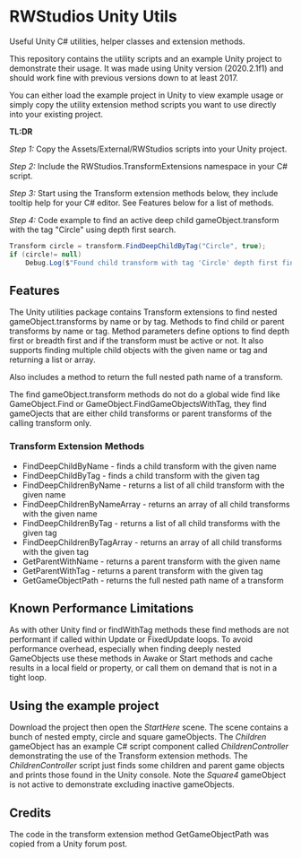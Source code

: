 # RWStudios Unity Utils
Useful Unity C# utilities, helper classes and extension methods.

This repository contains the utility scripts and an example Unity project to demonstrate their usage. It was made using Unity version (2020.2.1f1) and should work fine with previous versions down to at least 2017.

You can either load the example project in Unity to  view example usage or simply copy the utility extension method scripts you want to use directly into your existing project.

**TL:DR**

*Step 1:* Copy the Assets/External/RWStudios scripts into your Unity project.

*Step 2:* Include the RWStudios.TransformExtensions namespace in your C# script.

*Step 3:* Start using the Transform extension methods below, they include tooltip help for your C# editor. See Features below for a list of methods.

*Step 4:* Code example to find an active deep child gameObject.transform with the tag "Circle" using depth first search.
```C#
Transform circle = transform.FindDeepChildByTag("Circle", true);
if (circle!= null)
    Debug.Log($"Found child transform with tag 'Circle' depth first find: {circle.GetGameObjectPath()}");
```


## Features
The Unity utilities package contains Transform extensions to find nested gameObject.transforms by name or by tag. Methods to find child or parent transforms by name or tag. Method parameters define options to find depth first or breadth first and if the transform must be active or not. It also supports finding multiple child objects with the given name or tag and returning a list or array.

Also includes a method  to return the full nested path name of a transform.

The find gameObject.transform methods do not do a global wide find like GameObject.Find or GameObject.FindGameObjectsWithTag, they find gameOjects that are either child transforms or parent transforms of the calling transform only.

### Transform Extension Methods

* FindDeepChildByName - finds a child transform with the given name
* FindDeepChildByTag  - finds a child transform with the given tag
* FindDeepChildrenByName - returns a list of all child transform with the given name
* FindDeepChildrenByNameArray - returns an array of all child transforms with the given name
* FindDeepChildrenByTag - returns a list of all child transforms with the given tag
* FindDeepChildrenByTagArray - returns an array of all child transforms with the given tag
* GetParentWithName - returns a parent transform with the given name
* GetParentWithTag - returns a parent transform with the given tag
* GetGameObjectPath - returns the full nested path name of a transform

## Known Performance Limitations
As with other Unity find or findWithTag methods these find methods are not
performant if called within Update or FixedUpdate loops. To avoid performance overhead, especially when finding deeply nested GameObjects use these methods in Awake or Start methods and cache results in a local field or property, or call them on demand that is not in a tight loop.


## Using the example project
Download the project then open the *StartHere* scene. The scene contains a bunch of nested empty, circle and square gameObjects. The *Children* gameObject has an example C# script component called *ChildrenController* demonstrating the use of the Transform extension methods. The *ChildrenController* script just finds some children and parent game objects and prints those found in the Unity console. Note the *Square4* gameObject is not active to demonstrate excluding inactive gameObjects.

## Credits
The code in the transform extension method GetGameObjectPath was copied from a Unity forum post.
